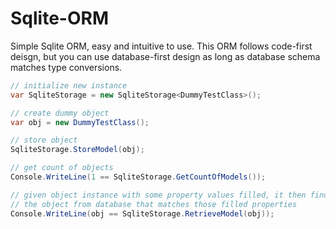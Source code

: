 # Sqlite-ORM
Simple Sqlite ORM, easy and intuitive to use. This ORM follows code-first deisgn, but you can use database-first design as long as database schema matches type conversions.

```C#
// initialize new instance
var SqliteStorage = new SqliteStorage<DummyTestClass>();

// create dummy object
var obj = new DummyTestClass();

// store object
SqliteStorage.StoreModel(obj);

// get count of objects
Console.WriteLine(1 == SqliteStorage.GetCountOfModels());

// given object instance with some property values filled, it then finds
// the object from database that matches those filled properties
Console.WriteLine(obj == SqliteStorage.RetrieveModel(obj));
```
